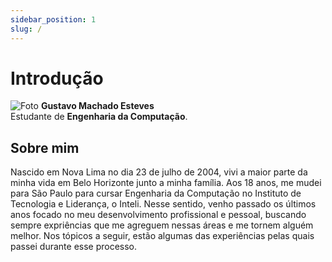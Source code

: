```yaml
---
sidebar_position: 1
slug: /
---
```


# Introdução
![Foto](Foto-Gutavo-Esteves.jpg)
**Gustavo Machado Esteves**  
Estudante de **Engenharia da Computação**.

## Sobre mim
Nascido em Nova Lima no dia 23 de julho de 2004, vivi a maior parte da minha vida em Belo Horizonte junto a minha família. Aos 18 anos, me mudei para São Paulo para cursar Engenharia da Computação no Instituto de Tecnologia e Liderança, o Inteli. Nesse sentido, venho passado os últimos anos focado no meu desenvolvimento profissional e pessoal, buscando sempre expriências que me agreguem nessas áreas e me tornem alguém melhor. Nos tópicos a seguir, estão algumas das experiências pelas quais passei durante esse processo. 



